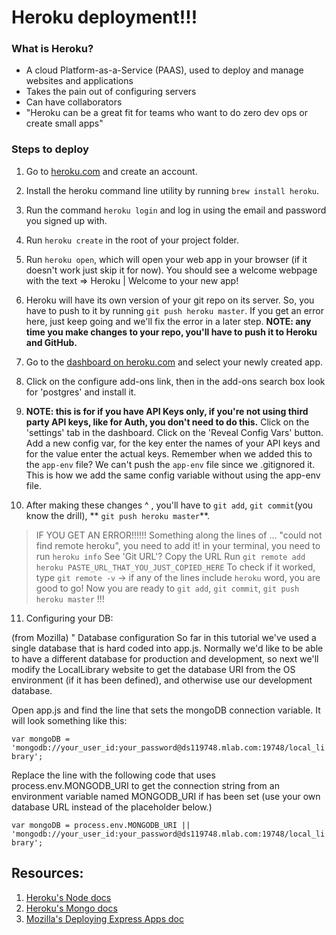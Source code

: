 # Heroku deployment!!!

### What is Heroku?

- A cloud Platform-as-a-Service (PAAS), used to deploy and manage websites and applications
- Takes the pain out of configuring servers
- Can have collaborators
- "Heroku can be a great fit for teams who want to do zero dev ops or create small apps"

### Steps to deploy

1. Go to [heroku.com](https://heroku.com) and create an account.

2. Install the heroku command line utility by running `brew install heroku`.

3. Run the command `heroku login` and log in using the email and password you signed up with.

4. Run `heroku create` in the root of your project folder.

5. Run `heroku open`, which will open your web app in your browser (if it doesn't work just skip it for now). You should see a welcome webpage with the text => Heroku | Welcome to your new app!

6. Heroku will have its own version of your git repo on its server. So, you have to push to it by running `git push heroku master`. If you get an error here, just keep going and we'll fix the error in a later step. **NOTE: any time you make changes to your repo, you'll have to push it to Heroku and GitHub.**

7. Go to the [dashboard on heroku.com](https://dashboard.heroku.com/apps) and select your newly created app.

8. Click on the configure add-ons link, then in the add-ons search box look for 'postgres' and install it.

9. **NOTE: this is for if you have API Keys only, if you're not using third party API keys, like for Auth, you don't need to do this.** Click on the 'settings' tab in the dashboard. Click on the 'Reveal Config Vars' button. Add a new config var, for the key enter the names of your API keys and for the value enter the actual keys. Remember when we added this to the `app-env` file? We can't push the `app-env` file since we .gitignored it. This is how we add the same config variable without using the app-env file.

10. After making these changes ^ , you'll have to `git add`, `git commit`(you know the drill), ** `git push heroku master`**. 
> IF YOU GET AN ERROR!!!!!! 
> Something along the lines of ... "could not find remote heroku", you need to add it! 
> in your terminal, you need to run `heroku info`
> See 'Git URL'? Copy the URL
> Run `git remote add heroku PASTE_URL_THAT_YOU_JUST_COPIED_HERE`
> To check if it worked, type `git remote -v` -> if any of the lines include `heroku` word, you are good to go!
> Now you are ready to `git add`, `git commit`, `git push heroku master` !!!

11. Configuring your DB:

(from Mozilla)
"
Database configuration
So far in this tutorial we've used a single database that is hard coded into app.js. Normally we'd like to be able to have a different database for production and development, so next we'll modify the LocalLibrary website to get the database URI from the OS environment (if it has been defined), and otherwise use our development database.

Open app.js and find the line that sets the mongoDB connection variable. It will look something like this:

`var mongoDB = 'mongodb://your_user_id:your_password@ds119748.mlab.com:19748/local_library';`

Replace the line with the following code that uses process.env.MONGODB_URI to get the connection string from an environment variable named MONGODB_URI if has been set (use your own database URL instead of the placeholder below.)

`var mongoDB = process.env.MONGODB_URI || 'mongodb://your_user_id:your_password@ds119748.mlab.com:19748/local_library';`


## Resources:
1. [Heroku's Node docs](https://devcenter.heroku.com/articles/getting-started-with-nodejs#introduction)
2. [Heroku's Mongo docs](https://elements.heroku.com/addons/mongohq)
3. [Mozilla's Deploying Express Apps doc](https://developer.mozilla.org/en-US/docs/Learn/Server-side/Express_Nodejs/deployment)
